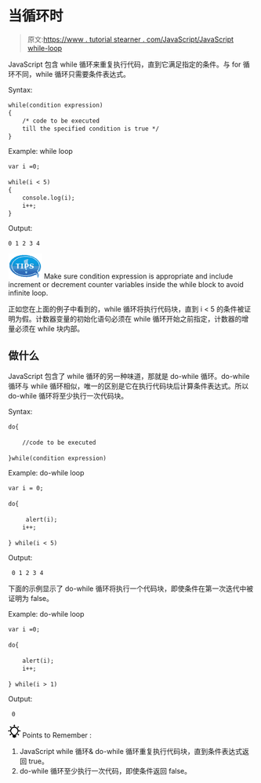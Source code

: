# 当循环时

> 原文:[https://www . tutorial stearner . com/JavaScript/JavaScript while-loop](https://www.tutorialsteacher.com/javascript/javascript-while-loop)

JavaScript 包含 while 循环来重复执行代码，直到它满足指定的条件。与 for 循环不同，while 循环只需要条件表达式。

Syntax:

```
while(condition expression)
{
    /* code to be executed 
    till the specified condition is true */
}

```

Example: while loop

```
var i =0;

while(i < 5)
{
    console.log(i);
    i++;
} 
```

Output:

```
0 1 2 3 4
```

![](img/751bca76a769f8ad315ebee3fdf7d98e.png) Make sure condition expression is appropriate and include increment or decrement counter variables inside the while block to avoid infinite loop.

正如您在上面的例子中看到的，while 循环将执行代码块，直到 i < 5 的条件被证明为假。计数器变量的初始化语句必须在 while 循环开始之前指定，计数器的增量必须在 while 块内部。

## 做什么

JavaScript 包含了 while 循环的另一种味道，那就是 do-while 循环。do-while 循环与 while 循环相似，唯一的区别是它在执行代码块后计算条件表达式。所以 do-while 循环将至少执行一次代码块。

Syntax:

```
do{

    //code to be executed

}while(condition expression)
```

Example: do-while loop

```
var i = 0;

do{

     alert(i);
    i++;

} while(i < 5) 
```

Output:

```
 0 1 2 3 4
```

下面的示例显示了 do-while 循环将执行一个代码块，即使条件在第一次迭代中被证明为 false。

Example: do-while loop

```
var i =0;

do{

    alert(i);
    i++;

} while(i > 1) 
```

Output:

```
 0
```

![](img/85db52f5404f0c468e1b194aa487d6a1.png)  Points to Remember :

1.  JavaScript while 循环& do-while 循环重复执行代码块，直到条件表达式返回 true。
2.  do-while 循环至少执行一次代码，即使条件返回 false。